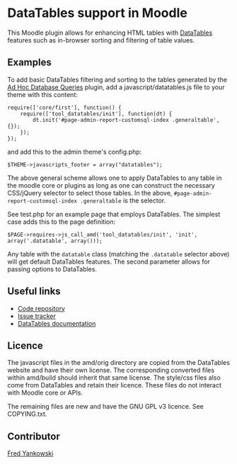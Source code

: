 DataTables support in Moodle
===

This Moodle plugin allows for enhancing HTML tables with
[DataTables](https://datatables.net/)
features such as in-browser sorting and filtering of table values.

Examples
---

To add basic DataTables filtering and sorting to the tables generated by the
[Ad Hoc Database Queries](https://moodle.org/plugins/view/report_customsql)
plugin, add a javascript/datatables.js file to your theme with this content:

```
require(['core/first'], function() {
    require(['tool_datatables/init'], function(dt) {
        dt.init('#page-admin-report-customsql-index .generaltable', {});
    });
});
```

and add this to the admin theme's config.php:

```
$THEME->javascripts_footer = array("datatables");
```

The above general scheme allows one to apply DataTables to any table in the moodle core or plugins as long as one can construct the necessary CSS/jQuery selector to select those tables. In the above,
`#page-admin-report-customsql-index .generaltable` is the selector.

See test.php for an example page that employs DataTables. The simplest case adds this to the page definition:

```
$PAGE->requires->js_call_amd('tool_datatables/init', 'init', array('.datatable', array()));
```
Any table with the `datatable` class (matching the `.datatable` selector above) will get default DataTables features. The second parameter allows for passing options to DataTables.


Useful links
---
* [Code repository](https://github.com/fredcy/moodle-datatables)
* [Issue tracker](https://github.com/fredcy/moodle-datatables/issues)
* [DataTables documentation](https://datatables.net/)

Licence
---
The javascript files in the amd/orig directory are copied from the DataTables website and have their own license. The corresponding converted files within amd/build should inherit that same license. The style/css files also come from DataTables and retain their licence. These files do not interact with Moodle core or APIs.

The remaining files are new and have the GNU GPL v3 licence. See COPYING.txt.

Contributor
---
[Fred Yankowski](https://moodle.org/user/profile.php?id=843666)
